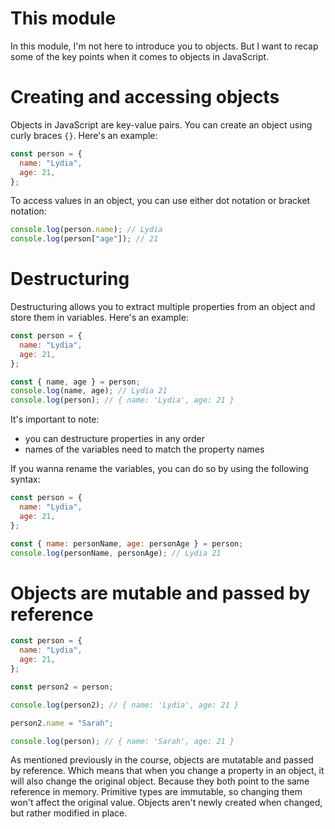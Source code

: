 # This module

In this module, I'm not here to introduce you to objects. But I want to recap some of the key points when it comes to objects in JavaScript.

# Creating and accessing objects

Objects in JavaScript are key-value pairs. You can create an object using curly braces `{}`. Here's an example:

```js
const person = {
  name: "Lydia",
  age: 21,
};
```

To access values in an object, you can use either dot notation or bracket notation:

```js
console.log(person.name); // Lydia
console.log(person["age"]); // 21
```

# Destructuring

Destructuring allows you to extract multiple properties from an object and store them in variables. Here's an example:

```js
const person = {
  name: "Lydia",
  age: 21,
};

const { name, age } = person;
console.log(name, age); // Lydia 21
console.log(person); // { name: 'Lydia', age: 21 }
```

It's important to note:

- you can destructure properties in any order
- names of the variables need to match the property names

If you wanna rename the variables, you can do so by using the following syntax:

```js
const person = {
  name: "Lydia",
  age: 21,
};

const { name: personName, age: personAge } = person;
console.log(personName, personAge); // Lydia 21
```

# Objects are mutable and passed by reference

```js
const person = {
  name: "Lydia",
  age: 21,
};

const person2 = person;

console.log(person2); // { name: 'Lydia', age: 21 }

person2.name = "Sarah";

console.log(person); // { name: 'Sarah', age: 21 }
```

As mentioned previously in the course, objects are mutatable and passed by reference. Which means that when you change a property in an object, it will also change the original object. Because they both point to the same reference in memory. Primitive types are immutable, so changing them won't affect the original value. Objects aren't newly created when changed, but rather modified in place.
